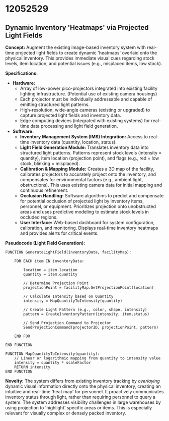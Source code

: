 # 12052529

## Dynamic Inventory 'Heatmaps' via Projected Light Fields

**Concept:** Augment the existing image-based inventory system with real-time projected light fields to create dynamic 'heatmaps' overlaid onto the physical inventory. This provides immediate visual cues regarding stock levels, item location, and potential issues (e.g., misplaced items, low stock).

**Specifications:**

*   **Hardware:**
    *   Array of low-power pico-projectors integrated into existing facility lighting infrastructure. (Potential use of existing camera housings)
    *   Each projector must be individually addressable and capable of emitting structured light patterns.
    *   High-resolution, wide-angle cameras (existing or upgraded) to capture projected light fields and inventory data.
    *   Edge computing devices (integrated with existing systems) for real-time data processing and light field generation.
*   **Software:**
    *   **Inventory Management System (IMS) Integration:** Access to real-time inventory data (quantity, location, status).
    *   **Light Field Generation Module:** Translates inventory data into structured light patterns.  Patterns represent stock levels (intensity = quantity), item location (projection point), and flags (e.g., red = low stock, blinking = misplaced).
    *   **Calibration & Mapping Module:**  Creates a 3D map of the facility, calibrates projectors to accurately project onto the inventory, and compensates for environmental factors (e.g., ambient light, obstructions). This uses existing camera data for initial mapping and continuous refinement.
    *   **Occlusion Handling:**  Software algorithms to predict and compensate for potential occlusion of projected light by inventory items, personnel, or equipment. Prioritizes projection onto unobstructed areas and uses predictive modeling to estimate stock levels in occluded regions.
    *   **User Interface:** Web-based dashboard for system configuration, calibration, and monitoring.  Displays real-time inventory heatmaps and provides alerts for critical events.

**Pseudocode (Light Field Generation):**

```
FUNCTION GenerateLightField(inventoryData, facilityMap):

    FOR EACH item IN inventoryData:

        location = item.location
        quantity = item.quantity

        // Determine Projection Point
        projectionPoint = facilityMap.GetProjectionPoint(location)

        // Calculate Intensity based on Quantity
        intensity = MapQuantityToIntensity(quantity)

        // Create Light Pattern (e.g., color, shape, intensity)
        pattern = CreateInventoryPattern(intensity, item.status)

        // Send Projection Command to Projector
        SendProjectionCommand(projectorID, projectionPoint, pattern)

    END FOR

END FUNCTION

FUNCTION MapQuantityToIntensity(quantity):
    // Linear or logarithmic mapping from quantity to intensity value
    intensity = quantity * scaleFactor
    RETURN intensity
END FUNCTION
```

**Novelty:** The system differs from existing inventory tracking by *overlaying* dynamic visual information directly onto the physical inventory, creating an intuitive and real-time 'heat map' for personnel. It proactively communicates inventory status through light, rather than requiring personnel to query a system.  The system addresses visibility challenges in large warehouses by using projection to 'highlight' specific areas or items. This is especially relevant for visually complex or densely packed inventory.